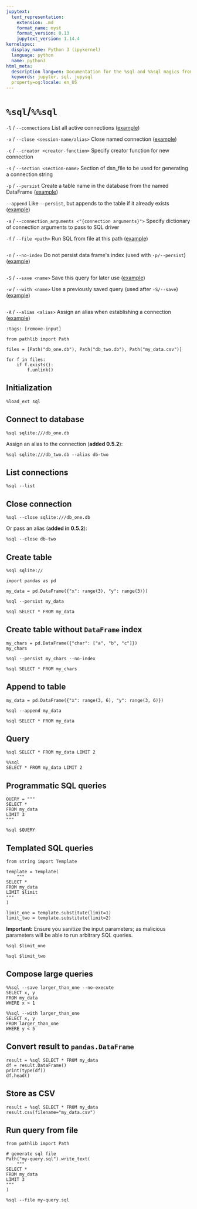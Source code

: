 ```yaml
---
jupytext:
  text_representation:
    extension: .md
    format_name: myst
    format_version: 0.13
    jupytext_version: 1.14.4
kernelspec:
  display_name: Python 3 (ipykernel)
  language: python
  name: python3
html_meta:
  description lang=en: Documentation for the %sql and %%sql magics from JupySQL
  keywords: jupyter, sql, jupysql
  property=og:locale: en_US
---
```


# `%sql`/`%%sql`

``-l`` / ``--connections``
    List all active connections ([example](#list-connections))

``-x`` / ``--close <session-name/alias>``
    Close named connection ([example](#close-connection))

``-c`` / ``--creator <creator-function>``
    Specify creator function for new connection

``-s`` / ``--section <section-name>``
    Section of dsn_file to be used for generating a connection string

``-p`` / ``--persist``
    Create a table name in the database from the named DataFrame ([example](#create-table))

``--append``
    Like ``--persist``, but appends to the table if it already exists ([example](#append-to-table))

``-a`` / ``--connection_arguments <"{connection arguments}">``
    Specify dictionary of connection arguments to pass to SQL driver

``-f`` / ``--file <path>``
    Run SQL from file at this path ([example](#run-query-from-file))

```{versionadded} 0.4.2
```

``-n`` / ``--no-index``
    Do not persist data frame's index (used with `-p/--persist`) ([example](#create-table-without-dataframe-index))

```{versionadded} 0.4.3
```

``-S`` / ``--save <name>``
    Save this query for later use ([example](#compose-large-queries))

``-w`` / ``--with <name>``
    Use a previously saved query (used after `-S/--save`) ([example](#compose-large-queries))

```{versionadded} 0.5.2
```

``-A`` / ``--alias <alias>``
    Assign an alias when establishing a connection ([example](#connect-to-database))

```{code-cell} ipython3
:tags: [remove-input]

from pathlib import Path

files = [Path("db_one.db"), Path("db_two.db"), Path("my_data.csv")]

for f in files:
    if f.exists():
        f.unlink()
```

## Initialization

```{code-cell} ipython3
%load_ext sql
```

## Connect to database

```{code-cell} ipython3
%sql sqlite:///db_one.db
```

Assign an alias to the connection (**added 0.5.2**):

```{code-cell} ipython3
%sql sqlite:///db_two.db --alias db-two
```

## List connections

```{code-cell} ipython3
%sql --list
```

## Close connection

```{code-cell} ipython3
%sql --close sqlite:///db_one.db
```

Or pass an alias (**added in 0.5.2**):

```{code-cell} ipython3
%sql --close db-two
```

## Create table

```{code-cell} ipython3
%sql sqlite://
```

```{code-cell} ipython3
import pandas as pd

my_data = pd.DataFrame({"x": range(3), "y": range(3)})
```

```{code-cell} ipython3
%sql --persist my_data
```

```{code-cell} ipython3
%sql SELECT * FROM my_data
```

## Create table without `DataFrame` index

```{code-cell} ipython3
my_chars = pd.DataFrame({"char": ["a", "b", "c"]})
my_chars
```

```{code-cell} ipython3
%sql --persist my_chars --no-index
```

```{code-cell} ipython3
%sql SELECT * FROM my_chars
```

## Append to table

```{code-cell} ipython3
my_data = pd.DataFrame({"x": range(3, 6), "y": range(3, 6)})
```

```{code-cell} ipython3
%sql --append my_data
```

```{code-cell} ipython3
%sql SELECT * FROM my_data
```

## Query

```{code-cell} ipython3
%sql SELECT * FROM my_data LIMIT 2
```

```{code-cell} ipython3
%%sql
SELECT * FROM my_data LIMIT 2
```

## Programmatic SQL queries

```{code-cell} ipython3
QUERY = """
SELECT *
FROM my_data
LIMIT 3
"""

%sql $QUERY
```

## Templated SQL queries

```{code-cell} ipython3
from string import Template

template = Template(
    """
SELECT *
FROM my_data
LIMIT $limit
"""
)

limit_one = template.substitute(limit=1)
limit_two = template.substitute(limit=2)
```

**Important:** Ensure you sanitize the input parameters; as malicious parameters will be able to run arbitrary SQL queries.

```{code-cell} ipython3
%sql $limit_one
```

```{code-cell} ipython3
%sql $limit_two
```

## Compose large queries

```{code-cell} ipython3
%%sql --save larger_than_one --no-execute
SELECT x, y
FROM my_data
WHERE x > 1
```

```{code-cell} ipython3
%%sql --with larger_than_one
SELECT x, y
FROM larger_than_one
WHERE y < 5
```

## Convert result to `pandas.DataFrame`

```{code-cell} ipython3
result = %sql SELECT * FROM my_data
df = result.DataFrame()
print(type(df))
df.head()
```

## Store as CSV

```{code-cell} ipython3
result = %sql SELECT * FROM my_data
result.csv(filename="my_data.csv")
```

## Run query from file

```{code-cell} ipython3
from pathlib import Path

# generate sql file
Path("my-query.sql").write_text(
    """
SELECT *
FROM my_data
LIMIT 3
"""
)
```

```{code-cell} ipython3
%sql --file my-query.sql
```
